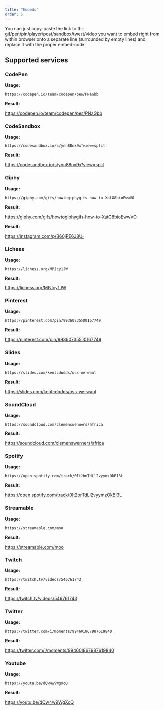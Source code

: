 ```yaml
---
title: "Embeds"
order: 5
---
```


You can just copy-paste the link to the gif/pen/pin/player/post/sandbox/tweet/video
you want to embed right from within browser onto a separate line (surrounded by empty lines)
and replace it with the proper embed-code.

## Supported services

### CodePen

**Usage:**

```
https://codepen.io/team/codepen/pen/PNaGbb
```

**Result:**

https://codepen.io/team/codepen/pen/PNaGbb

### CodeSandbox

**Usage:**

```
https://codesandbox.io/s/ynn88nx9x?view=split
```

**Result:**

https://codesandbox.io/s/ynn88nx9x?view=split

### Giphy

**Usage:**

```
https://giphy.com/gifs/howtogiphygifs-how-to-XatG8bioEwwVO
```

**Result:**

https://giphy.com/gifs/howtogiphygifs-how-to-XatG8bioEwwVO

**Result:**

https://instagram.com/p/B60jPE6J8U-

### Lichess

**Usage:**

```
https://lichess.org/MPJcy1JW
```

**Result:**

https://lichess.org/MPJcy1JW

### Pinterest

**Usage:**

```
https://pinterest.com/pin/99360735500167749
```

**Result:**

https://pinterest.com/pin/99360735500167749

### Slides

**Usage:**

```
https://slides.com/kentcdodds/oss-we-want
```

**Result:**

https://slides.com/kentcdodds/oss-we-want

### SoundCloud

**Usage:**

```
https://soundcloud.com/clemenswenners/africa
```

**Result:**

https://soundcloud.com/clemenswenners/africa

### Spotify

**Usage:**

```
https://open.spotify.com/track/0It2bnTdLl2vyymzOkBI3L
```

**Result:**

https://open.spotify.com/track/0It2bnTdLl2vyymzOkBI3L

### Streamable

**Usage:**

```
https://streamable.com/moo
```

**Result:**

https://streamable.com/moo

### Twitch

**Usage:**

```
https://twitch.tv/videos/546761743
```

**Result:**

https://twitch.tv/videos/546761743

### Twitter

**Usage:**

```
https://twitter.com/i/moments/994601867987619840
```

**Result:**

https://twitter.com/i/moments/994601867987619840

### Youtube

**Usage:**

```
https://youtu.be/dQw4w9WgXcQ
```

**Result:**

https://youtu.be/dQw4w9WgXcQ
